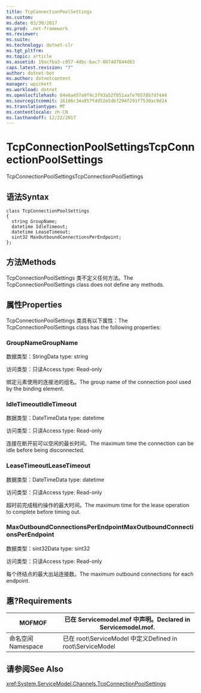 ```yaml
---
title: TcpConnectionPoolSettings
ms.custom: 
ms.date: 03/30/2017
ms.prod: .net-framework
ms.reviewer: 
ms.suite: 
ms.technology: dotnet-clr
ms.tgt_pltfrm: 
ms.topic: article
ms.assetid: 19acfba3-c057-4dbc-bac7-8674d7844d83
caps.latest.revision: "7"
author: dotnet-bot
ms.author: dotnetcontent
manager: wpickett
ms.workload: dotnet
ms.openlocfilehash: 04e6a457a9f4c3f93a52f851aafe70578b7d7444
ms.sourcegitcommit: 16186c34a957fdd52e5db7294f291f7530ac9d24
ms.translationtype: MT
ms.contentlocale: zh-CN
ms.lasthandoff: 12/22/2017
---
```

# <a name="tcpconnectionpoolsettings"></a><span data-ttu-id="c3ffd-102">TcpConnectionPoolSettings</span><span class="sxs-lookup"><span data-stu-id="c3ffd-102">TcpConnectionPoolSettings</span></span>
<span data-ttu-id="c3ffd-103">TcpConnectionPoolSettings</span><span class="sxs-lookup"><span data-stu-id="c3ffd-103">TcpConnectionPoolSettings</span></span>  
  
## <a name="syntax"></a><span data-ttu-id="c3ffd-104">语法</span><span class="sxs-lookup"><span data-stu-id="c3ffd-104">Syntax</span></span>  
  
```  
class TcpConnectionPoolSettings  
{  
  string GroupName;  
  datetime IdleTimeout;  
  datetime LeaseTimeout;  
  sint32 MaxOutboundConnectionsPerEndpoint;  
};  
```  
  
## <a name="methods"></a><span data-ttu-id="c3ffd-105">方法</span><span class="sxs-lookup"><span data-stu-id="c3ffd-105">Methods</span></span>  
 <span data-ttu-id="c3ffd-106">TcpConnectionPoolSettings 类不定义任何方法。</span><span class="sxs-lookup"><span data-stu-id="c3ffd-106">The TcpConnectionPoolSettings class does not define any methods.</span></span>  
  
## <a name="properties"></a><span data-ttu-id="c3ffd-107">属性</span><span class="sxs-lookup"><span data-stu-id="c3ffd-107">Properties</span></span>  
 <span data-ttu-id="c3ffd-108">TcpConnectionPoolSettings 类具有以下属性：</span><span class="sxs-lookup"><span data-stu-id="c3ffd-108">The TcpConnectionPoolSettings class has the following properties:</span></span>  
  
### <a name="groupname"></a><span data-ttu-id="c3ffd-109">GroupName</span><span class="sxs-lookup"><span data-stu-id="c3ffd-109">GroupName</span></span>  
 <span data-ttu-id="c3ffd-110">数据类型：String</span><span class="sxs-lookup"><span data-stu-id="c3ffd-110">Data type: string</span></span>  
  
 <span data-ttu-id="c3ffd-111">访问类型：只读</span><span class="sxs-lookup"><span data-stu-id="c3ffd-111">Access type: Read-only</span></span>  
  
 <span data-ttu-id="c3ffd-112">绑定元素使用的连接池的组名。</span><span class="sxs-lookup"><span data-stu-id="c3ffd-112">The group name of the connection pool used by the binding element.</span></span>  
  
### <a name="idletimeout"></a><span data-ttu-id="c3ffd-113">IdleTimeout</span><span class="sxs-lookup"><span data-stu-id="c3ffd-113">IdleTimeout</span></span>  
 <span data-ttu-id="c3ffd-114">数据类型：DateTime</span><span class="sxs-lookup"><span data-stu-id="c3ffd-114">Data type: datetime</span></span>  
  
 <span data-ttu-id="c3ffd-115">访问类型：只读</span><span class="sxs-lookup"><span data-stu-id="c3ffd-115">Access type: Read-only</span></span>  
  
 <span data-ttu-id="c3ffd-116">连接在断开前可以空闲的最长时间。</span><span class="sxs-lookup"><span data-stu-id="c3ffd-116">The maximum time the connection can be idle before being disconnected.</span></span>  
  
### <a name="leasetimeout"></a><span data-ttu-id="c3ffd-117">LeaseTimeout</span><span class="sxs-lookup"><span data-stu-id="c3ffd-117">LeaseTimeout</span></span>  
 <span data-ttu-id="c3ffd-118">数据类型：DateTime</span><span class="sxs-lookup"><span data-stu-id="c3ffd-118">Data type: datetime</span></span>  
  
 <span data-ttu-id="c3ffd-119">访问类型：只读</span><span class="sxs-lookup"><span data-stu-id="c3ffd-119">Access type: Read-only</span></span>  
  
 <span data-ttu-id="c3ffd-120">超时前完成租约操作的最大时间。</span><span class="sxs-lookup"><span data-stu-id="c3ffd-120">The maximum time for the lease operation to complete before timing out.</span></span>  
  
### <a name="maxoutboundconnectionsperendpoint"></a><span data-ttu-id="c3ffd-121">MaxOutboundConnectionsPerEndpoint</span><span class="sxs-lookup"><span data-stu-id="c3ffd-121">MaxOutboundConnectionsPerEndpoint</span></span>  
 <span data-ttu-id="c3ffd-122">数据类型：sint32</span><span class="sxs-lookup"><span data-stu-id="c3ffd-122">Data type: sint32</span></span>  
  
 <span data-ttu-id="c3ffd-123">访问类型：只读</span><span class="sxs-lookup"><span data-stu-id="c3ffd-123">Access type: Read-only</span></span>  
  
 <span data-ttu-id="c3ffd-124">每个终结点的最大出站连接数。</span><span class="sxs-lookup"><span data-stu-id="c3ffd-124">The maximum outbound connections for each endpoint.</span></span>  
  
## <a name="requirements"></a><span data-ttu-id="c3ffd-125">惠?</span><span class="sxs-lookup"><span data-stu-id="c3ffd-125">Requirements</span></span>  
  
|<span data-ttu-id="c3ffd-126">MOF</span><span class="sxs-lookup"><span data-stu-id="c3ffd-126">MOF</span></span>|<span data-ttu-id="c3ffd-127">已在 Servicemodel.mof 中声明。</span><span class="sxs-lookup"><span data-stu-id="c3ffd-127">Declared in Servicemodel.mof.</span></span>|  
|---------|-----------------------------------|  
|<span data-ttu-id="c3ffd-128">命名空间</span><span class="sxs-lookup"><span data-stu-id="c3ffd-128">Namespace</span></span>|<span data-ttu-id="c3ffd-129">已在 root\ServiceModel 中定义</span><span class="sxs-lookup"><span data-stu-id="c3ffd-129">Defined in root\ServiceModel</span></span>|  
  
## <a name="see-also"></a><span data-ttu-id="c3ffd-130">请参阅</span><span class="sxs-lookup"><span data-stu-id="c3ffd-130">See Also</span></span>  
 <xref:System.ServiceModel.Channels.TcpConnectionPoolSettings>
